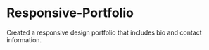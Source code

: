 # Responsive-Portfolio
Created a responsive design portfolio that includes bio and contact information.
